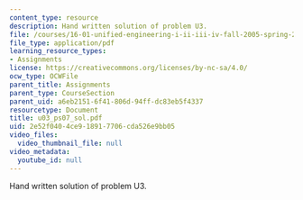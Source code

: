 ```yaml
---
content_type: resource
description: Hand written solution of problem U3.
file: /courses/16-01-unified-engineering-i-ii-iii-iv-fall-2005-spring-2006/2e52f0404ce918917706cda526e9bb05_u03_ps07_sol.pdf
file_type: application/pdf
learning_resource_types:
- Assignments
license: https://creativecommons.org/licenses/by-nc-sa/4.0/
ocw_type: OCWFile
parent_title: Assignments
parent_type: CourseSection
parent_uid: a6eb2151-6f41-806d-94ff-dc83eb5f4337
resourcetype: Document
title: u03_ps07_sol.pdf
uid: 2e52f040-4ce9-1891-7706-cda526e9bb05
video_files:
  video_thumbnail_file: null
video_metadata:
  youtube_id: null
---
```

Hand written solution of problem U3.